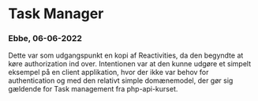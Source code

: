 # Task Manager
### Ebbe, 06-06-2022
Dette var som udgangspunkt en kopi af Reactivities, da den begyndte at køre authorization ind over. Intentionen var at den kunne udgøre et simpelt eksempel på en client applikation, hvor der ikke var behov for authentication og med den relativt simple domænemodel, der gør sig gældende for Task management fra php-api-kurset.